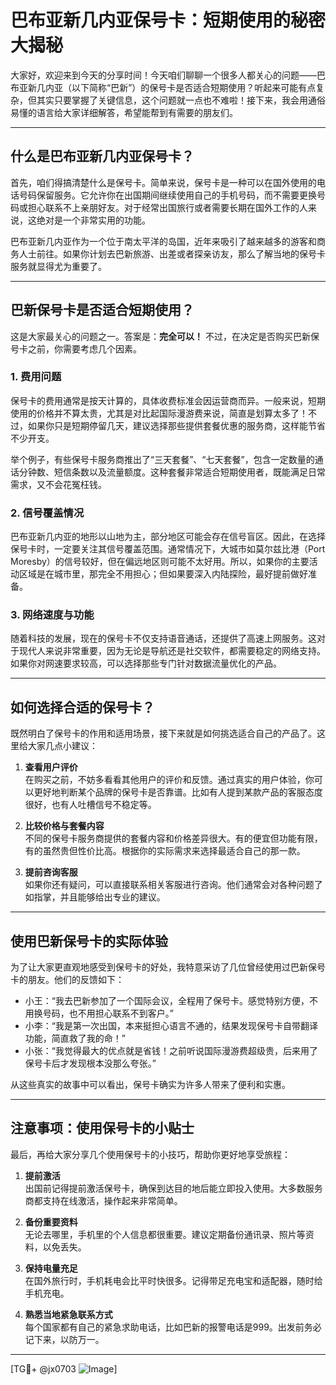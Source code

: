 # 巴布亚新几内亚保号卡：短期使用的秘密大揭秘

大家好，欢迎来到今天的分享时间！今天咱们聊聊一个很多人都关心的问题——巴布亚新几内亚（以下简称“巴新”）的保号卡是否适合短期使用？听起来可能有点复杂，但其实只要掌握了关键信息，这个问题就一点也不难啦！接下来，我会用通俗易懂的语言给大家详细解答，希望能帮到有需要的朋友们。

---

## 什么是巴布亚新几内亚保号卡？

首先，咱们得搞清楚什么是保号卡。简单来说，保号卡是一种可以在国外使用的电话号码保留服务。它允许你在出国期间继续使用自己的手机号码，而不需要更换号码或担心联系不上亲朋好友。对于经常出国旅行或者需要长期在国外工作的人来说，这绝对是一个非常实用的功能。

巴布亚新几内亚作为一个位于南太平洋的岛国，近年来吸引了越来越多的游客和商务人士前往。如果你计划去巴新旅游、出差或者探亲访友，那么了解当地的保号卡服务就显得尤为重要了。

---

## 巴新保号卡是否适合短期使用？

这是大家最关心的问题之一。答案是：**完全可以！** 不过，在决定是否购买巴新保号卡之前，你需要考虑几个因素。

### 1. **费用问题**
保号卡的费用通常是按天计算的，具体收费标准会因运营商而异。一般来说，短期使用的价格并不算太贵，尤其是对比起国际漫游费来说，简直是划算太多了！不过，如果你只是短期停留几天，建议选择那些提供套餐优惠的服务商，这样能节省不少开支。

举个例子，有些保号卡服务商推出了“三天套餐”、“七天套餐”，包含一定数量的通话分钟数、短信条数以及流量额度。这种套餐非常适合短期使用者，既能满足日常需求，又不会花冤枉钱。

### 2. **信号覆盖情况**
巴布亚新几内亚的地形以山地为主，部分地区可能会存在信号盲区。因此，在选择保号卡时，一定要关注其信号覆盖范围。通常情况下，大城市如莫尔兹比港（Port Moresby）的信号较好，但在偏远地区则可能不太好用。所以，如果你的主要活动区域是在城市里，那完全不用担心；但如果要深入内陆探险，最好提前做好准备。

### 3. **网络速度与功能**
随着科技的发展，现在的保号卡不仅支持语音通话，还提供了高速上网服务。这对于现代人来说非常重要，因为无论是导航还是社交软件，都需要稳定的网络支持。如果你对网速要求较高，可以选择那些专门针对数据流量优化的产品。

---

## 如何选择合适的保号卡？

既然明白了保号卡的作用和适用场景，接下来就是如何挑选适合自己的产品了。这里给大家几点小建议：

1. **查看用户评价**  
在购买之前，不妨多看看其他用户的评价和反馈。通过真实的用户体验，你可以更好地判断某个品牌的保号卡是否靠谱。比如有人提到某款产品的客服态度很好，也有人吐槽信号不稳定等。

2. **比较价格与套餐内容**  
不同的保号卡服务商提供的套餐内容和价格差异很大。有的便宜但功能有限，有的虽然贵但性价比高。根据你的实际需求来选择最适合自己的那一款。

3. **提前咨询客服**  
如果你还有疑问，可以直接联系相关客服进行咨询。他们通常会对各种问题了如指掌，并且能够给出专业的建议。

---

## 使用巴新保号卡的实际体验

为了让大家更直观地感受到保号卡的好处，我特意采访了几位曾经使用过巴新保号卡的朋友。他们的反馈如下：

- 小王：“我去巴新参加了一个国际会议，全程用了保号卡。感觉特别方便，不用换号码，也不用担心联系不到客户。”  
- 小李：“我是第一次出国，本来挺担心语言不通的，结果发现保号卡自带翻译功能，简直救了我的命！”  
- 小张：“我觉得最大的优点就是省钱！之前听说国际漫游费超级贵，后来用了保号卡后才发现根本没那么夸张。”

从这些真实的故事中可以看出，保号卡确实为许多人带来了便利和实惠。

---

## 注意事项：使用保号卡的小贴士

最后，再给大家分享几个使用保号卡的小技巧，帮助你更好地享受旅程：

1. **提前激活**  
出国前记得提前激活保号卡，确保到达目的地后能立即投入使用。大多数服务商都支持在线激活，操作起来非常简单。

2. **备份重要资料**  
无论去哪里，手机里的个人信息都很重要。建议定期备份通讯录、照片等资料，以免丢失。

3. **保持电量充足**  
在国外旅行时，手机耗电会比平时快很多。记得带足充电宝和适配器，随时给手机充电。

4. **熟悉当地紧急联系方式**  
每个国家都有自己的紧急求助电话，比如巴新的报警电话是999。出发前务必记下来，以防万一。

---

[TG💪+ @jx0703 ![Image](https://github.com/user-attachments/assets/dbca1d08-cadb-493c-b0ec-ad6f7a83f270)]